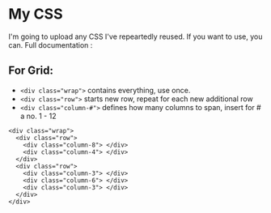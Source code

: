 # My CSS
I'm going to upload any CSS I've repeartedly reused. If you want to use, you can. 
Full documentation :
## For Grid: 
+ ``` <div class="wrap"> ``` contains everything, use once.
+ ``` <div class="row"> ``` starts new row, repeat for each new additional row
+ ``` <div class="column-#"> ``` defines how many columns to span, insert for # a no. 1 - 12
```
<div class="wrap">
  <div class="row">
    <div class="column-8"> </div>
    <div class="column-4"> </div>
  </div>
  <div class="row">
    <div class="column-3"> </div>
    <div class="column-6"> </div>
    <div class="column-3"> </div>
  </div>
</div>
```
